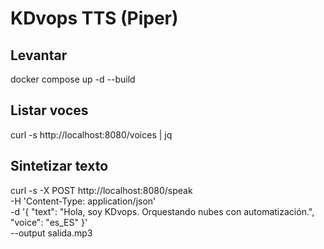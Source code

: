 # KDvops TTS (Piper)

## Levantar
docker compose up -d --build

## Listar voces
curl -s http://localhost:8080/voices | jq

## Sintetizar texto
curl -s -X POST http://localhost:8080/speak \
  -H 'Content-Type: application/json' \
  -d '{
    "text": "Hola, soy KDvops. Orquestando nubes con automatización.",
    "voice": "es_ES"
  }' \
  --output salida.mp3
